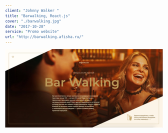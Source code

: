 ```yaml
---
client: "Johnny Walker "
title: "Barwalking, React.js"
cover: "./barwalking.jpg"
date: "2017-10-28"
service: "Promo website"
url: "http://barwalking.afisha.ru/"
---
```


![](./barwalking.jpg)